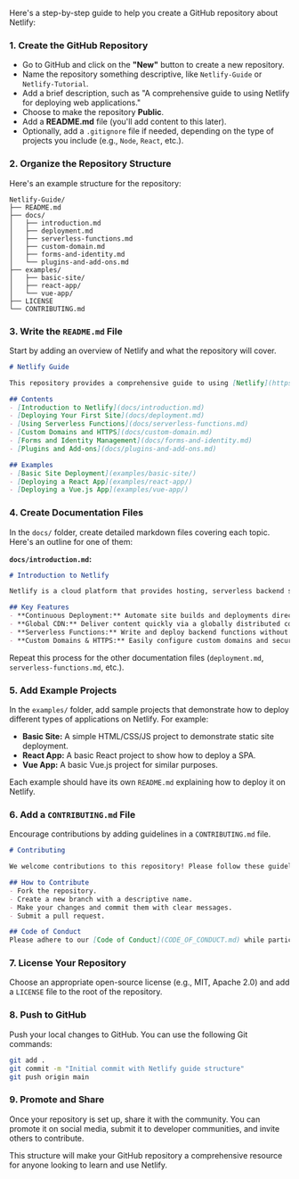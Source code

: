 Here's a step-by-step guide to help you create a GitHub repository about Netlify:

### 1. **Create the GitHub Repository**
   - Go to GitHub and click on the **"New"** button to create a new repository.
   - Name the repository something descriptive, like `Netlify-Guide` or `Netlify-Tutorial`.
   - Add a brief description, such as "A comprehensive guide to using Netlify for deploying web applications."
   - Choose to make the repository **Public**.
   - Add a **README.md** file (you'll add content to this later).
   - Optionally, add a `.gitignore` file if needed, depending on the type of projects you include (e.g., `Node`, `React`, etc.).

### 2. **Organize the Repository Structure**
   Here's an example structure for the repository:

   ```
   Netlify-Guide/
   ├── README.md
   ├── docs/
   │   ├── introduction.md
   │   ├── deployment.md
   │   ├── serverless-functions.md
   │   ├── custom-domain.md
   │   ├── forms-and-identity.md
   │   └── plugins-and-add-ons.md
   ├── examples/
   │   ├── basic-site/
   │   ├── react-app/
   │   └── vue-app/
   ├── LICENSE
   └── CONTRIBUTING.md
   ```

### 3. **Write the `README.md` File**
   Start by adding an overview of Netlify and what the repository will cover.

   ```markdown
   # Netlify Guide

   This repository provides a comprehensive guide to using [Netlify](https://www.netlify.com/) for deploying and managing modern web applications. Netlify is a powerful platform that simplifies the process of deploying static websites, single-page applications (SPAs), and more.

   ## Contents
   - [Introduction to Netlify](docs/introduction.md)
   - [Deploying Your First Site](docs/deployment.md)
   - [Using Serverless Functions](docs/serverless-functions.md)
   - [Custom Domains and HTTPS](docs/custom-domain.md)
   - [Forms and Identity Management](docs/forms-and-identity.md)
   - [Plugins and Add-ons](docs/plugins-and-add-ons.md)

   ## Examples
   - [Basic Site Deployment](examples/basic-site/)
   - [Deploying a React App](examples/react-app/)
   - [Deploying a Vue.js App](examples/vue-app/)
   ```

### 4. **Create Documentation Files**
   In the `docs/` folder, create detailed markdown files covering each topic. Here's an outline for one of them:

   **`docs/introduction.md`:**
   ```markdown
   # Introduction to Netlify

   Netlify is a cloud platform that provides hosting, serverless backend services, and continuous deployment for modern web applications. It integrates seamlessly with Git repositories to automate the deployment process and includes features like serverless functions, form handling, and global CDN.

   ## Key Features
   - **Continuous Deployment:** Automate site builds and deployments directly from your Git repository.
   - **Global CDN:** Deliver content quickly via a globally distributed content delivery network.
   - **Serverless Functions:** Write and deploy backend functions without managing servers.
   - **Custom Domains & HTTPS:** Easily configure custom domains and secure them with HTTPS.
   ```

   Repeat this process for the other documentation files (`deployment.md`, `serverless-functions.md`, etc.).

### 5. **Add Example Projects**
   In the `examples/` folder, add sample projects that demonstrate how to deploy different types of applications on Netlify. For example:
   
   - **Basic Site:** A simple HTML/CSS/JS project to demonstrate static site deployment.
   - **React App:** A basic React project to show how to deploy a SPA.
   - **Vue App:** A basic Vue.js project for similar purposes.

   Each example should have its own `README.md` explaining how to deploy it on Netlify.

### 6. **Add a `CONTRIBUTING.md` File**
   Encourage contributions by adding guidelines in a `CONTRIBUTING.md` file.

   ```markdown
   # Contributing

   We welcome contributions to this repository! Please follow these guidelines to help improve the content.

   ## How to Contribute
   - Fork the repository.
   - Create a new branch with a descriptive name.
   - Make your changes and commit them with clear messages.
   - Submit a pull request.

   ## Code of Conduct
   Please adhere to our [Code of Conduct](CODE_OF_CONDUCT.md) while participating in this project.
   ```

### 7. **License Your Repository**
   Choose an appropriate open-source license (e.g., MIT, Apache 2.0) and add a `LICENSE` file to the root of the repository.

### 8. **Push to GitHub**
   Push your local changes to GitHub. You can use the following Git commands:

   ```bash
   git add .
   git commit -m "Initial commit with Netlify guide structure"
   git push origin main
   ```

### 9. **Promote and Share**
   Once your repository is set up, share it with the community. You can promote it on social media, submit it to developer communities, and invite others to contribute.

This structure will make your GitHub repository a comprehensive resource for anyone looking to learn and use Netlify.
